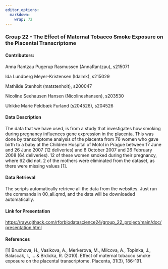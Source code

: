 ```yaml
---
editor_options: 
  markdown: 
    wrap: 72
---
```


### Group 22 - The Effect of Maternal Tobacco Smoke Exposure on the Placental Transcriptome

#### Contributors:

Anna Rantzau Pugerup Rasmussen (AnnaRantzau), s215071

Ida Lundberg Meyer-Kristensen (Idalmk), s215029

Mathilde Stenholt (matstenholt), s200047

Nicoline Seehausen Hansen (Nicolineshansen), s203530

Ulrikke Marie Feldbæk Furland (s204526), s204526

#### Data Description

The data that we have used, is from a study that investigates how
smoking during pregnancy influences gene expression in the placenta.
This was done by transcriptome analysis of the placenta from 76 women
who gave birth to a baby at the Children Hospital of Motol in Prague
between 17 June and 26 June 2007 (12 deliveries) and 8 October 2007 and
26 February 2008 (64 deliveries). 12 of these women smoked during their
pregnancy, where 62 did not. 2 of the mothers were eliminated from the
dataset, as there were missing values [1].

#### Data Retrieval

The scripts automatically retrieve all the data from the websites. Just
run the commands in 00_all.qmd, and the data will be downloaded
automatically.

#### Link for Presentation
https://raw.githack.com/rforbiodatascience24/group_22_project/main/doc/presentation.html

#### References

[1] Bruchova, H., Vasikova, A., Merkerova, M., Milcova, A., Topinka, J.,
Balascak, I., ... & Brdicka, R. (2010). Effect of maternal tobacco smoke
exposure on the placental transcriptome. Placenta, 31(3), 186-191.
